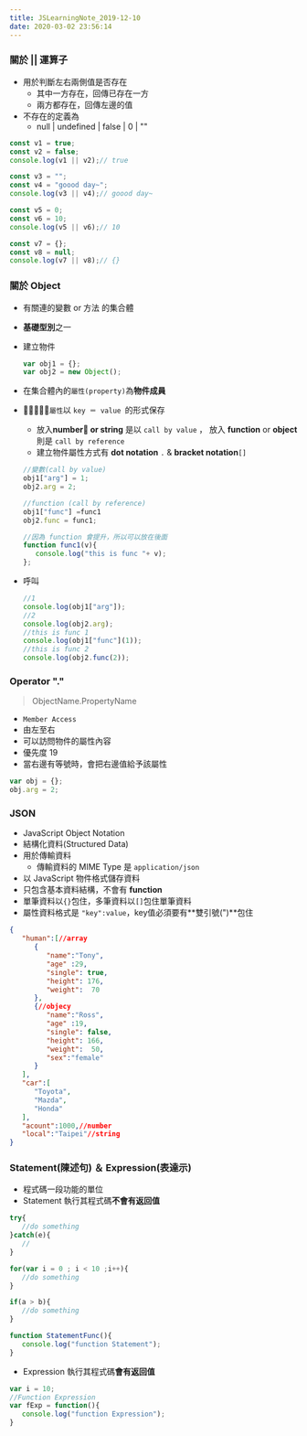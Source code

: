 ```yaml
---
title: JSLearningNote_2019-12-10
date: 2020-03-02 23:56:14
---
```


### 關於 || 運算子
* 用於判斷左右兩側值是否存在
    * 其中一方存在，回傳已存在一方
    * 兩方都存在，回傳左邊的值
* 不存在的定義為
   * null | undefined | false | 0 | ""
```js
const v1 = true;
const v2 = false;
console.log(v1 || v2);// true

const v3 = "";
const v4 = "goood day~";
console.log(v3 || v4);// goood day~

const v5 = 0;
const v6 = 10;
console.log(v5 || v6);// 10

const v7 = {};
const v8 = null;
console.log(v7 || v8);// {}
```

### 關於 Object
* 有關連的變數 or 方法 的集合體 
* **基礎型別**之一   
* 建立物件
   ```js
   var obj1 = {};
   var obj2 = new Object();
   ```
* 在集合體內的`屬性(property)`為**物件成員**
* `屬性`以 `key ＝ value `的形式保存
   * 放入**number or string** 是以 `call by value` ， 放入 **function** or **object**則是 `call by reference`
   * 建立物件屬性方式有 **dot notation** `.` & **bracket notation**`[]`
   ```js
   //變數(call by value)
   obj1["arg"] = 1;
   obj2.arg = 2;

   //function (call by reference)
   obj1["func"] =func1
   obj2.func = func1;

   //因為 function 會提升，所以可以放在後面
   function func1(v){
      console.log("this is func "+ v);
   };
   ```

* 呼叫 
   ```js
   //1
   console.log(obj1["arg"]);
   //2
   console.log(obj2.arg);
   //this is func 1
   console.log(obj1["func"](1));
   //this is func 2
   console.log(obj2.func(2));
   ```

### Operator "."
>  ObjectName.PropertyName
* `Member Access`
* 由左至右
* 可以訪問物件的屬性內容
* 優先度 19 
* 當右邊有等號時，會把右邊值給予該屬性
```js
var obj = {};
obj.arg = 2;
```

### JSON
* JavaScript Object Notation
* 結構化資料(Structured Data)
* 用於傳輸資料
   * 傳輸資料的 MIME Type 是 `application/json`
* 以 JavaScript 物件格式儲存資料
* 只包含基本資料結構，不會有 **function**
* 單筆資料以`{}`包住，多筆資料以`[]`包住單筆資料
* 屬性資料格式是 `"key":value`，key值必須要有**雙引號(")**包住
```json
{
   "human":[//array
      {
         "name":"Tony",
         "age" :29,
         "single": true,
         "height": 176,
         "weight":  70
      },
      {//objecy
         "name":"Ross",
         "age" :19,
         "single": false,
         "height": 166,
         "weight":  50,
         "sex":"female"
      }
   ],
   "car":[
      "Toyota",
      "Mazda",
      "Honda"
   ],
   "acount":1000,//number
   "local":"Taipei"//string
}
```

### Statement(陳述句) ＆ Expression(表達示)
* 程式碼一段功能的單位
* Statement 執行其程式碼**不會有返回值**
```js
try{
   //do something
}catch(e){
   //
}

for(var i = 0 ; i < 10 ;i++){
   //do something
}

if(a > b){
   //do something
}

function StatementFunc(){
   console.log("function Statement");
}
```
* Expression 執行其程式碼**會有返回值**
```js
var i = 10;
//Function Expression
var fExp = function(){
   console.log("function Expression");
}
```